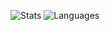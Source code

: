 ![Stats](https://github-readme-stats-seven-fawn-55.vercel.app/api?username=strandseter&show_icons=true&theme=transparent&hide_border=true&hide=stars)
![Languages](https://github-readme-stats-seven-fawn-55.vercel.app/api/top-langs/?username=strandseter&langs_count=20&hide_progress=true&theme=transparent&hide=scss,makefile,handlebars,less,ejs&hide_border=true)

<!--
## Hi there 👋

**strandseter/strandseter** is a ✨ _special_ ✨ repository because its `README.md` (this file) appears on your GitHub profile.

Here are some ideas to get you started:

- 🔭 I’m currently working on ...
- 🌱 I’m currently learning ...
- 👯 I’m looking to collaborate on ...
- 🤔 I’m looking for help with ...
- 💬 Ask me about ...
- 📫 How to reach me: ...
- 😄 Pronouns: ...
- ⚡ Fun fact: ...
-->
